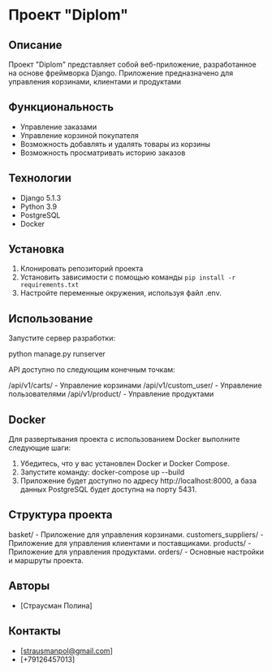 # Проект "Diplom"

## Описание

Проект "Diplom" представляет собой веб-приложение, разработанное на основе фреймворка Django. Приложение предназначено для управления корзинами, клиентами и продуктами

## Функциональность

* Управление заказами
* Управление корзиной покупателя
* Возможность добавлять и удалять товары из корзины
* Возможность просматривать историю заказов

## Технологии

* Django 5.1.3
* Python 3.9
* PostgreSQL
* Docker

## Установка

1. Клонировать репозиторий проекта
2. Установить зависимости с помощью команды `pip install -r requirements.txt`
3. Настройте переменные окружения, используя файл .env.

## Использование
Запустите сервер разработки:

python manage.py runserver

API доступно по следующим конечным точкам:

/api/v1/carts/ - Управление корзинами
/api/v1/custom_user/ - Управление пользователями
/api/v1/product/ - Управление продуктами


## Docker

Для развертывания проекта с использованием Docker выполните следующие шаги:

1. Убедитесь, что у вас установлен Docker и Docker Compose.
2. Запустите команду:
docker-compose up --build
3. Приложение будет доступно по адресу http://localhost:8000, а база данных PostgreSQL будет доступна на порту 5431.


## Cтруктура проекта

basket/ - Приложение для управления корзинами.
customers_suppliers/ - Приложение для управления клиентами и поставщиками.
products/ - Приложение для управления продуктами.
orders/ - Основные настройки и маршруты проекта.

## Авторы

* [Страусман Полина]


## Контакты

* [strausmanpol@gmail.com]
* [+79126457013]